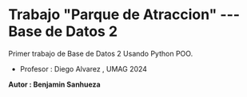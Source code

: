 # Trabajo "Parque de Atraccion" --- Base de Datos 2

Primer trabajo de Base de Datos 2 Usando Python POO.

- Profesor : Diego Alvarez , UMAG 2024

**Autor : Benjamin Sanhueza**
